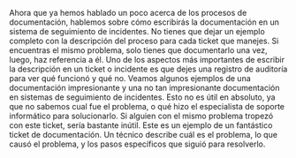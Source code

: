 Ahora que ya hemos hablado un poco
acerca de los procesos de documentación, hablemos sobre cómo escribirás la documentación
en un sistema de seguimiento de incidentes. No tienes que dejar un ejemplo
completo con la descripción del proceso para cada ticket que manejes. Si encuentras el mismo problema, solo
tienes que documentarlo una vez, luego, haz referencia a él. Uno de los aspectos más importantes
de escribir la descripción en un ticket o incidente es que dejes una registro de
auditoría para ver qué funcionó y qué no. Veamos algunos ejemplos de una documentación impresionante y una no tan impresionante documentación
en sistemas de seguimiento de incidentes. Esto no es útil en absoluto, ya que
no sabemos cual fue el problema, o qué hizo el especialista de soporte informático para solucionarlo. Si alguien con el mismo problema tropezó con este ticket, sería bastante inútil. Este es un ejemplo de un fantástico ticket de documentación. Un técnico describe cuál es el problema, lo que causó el problema, y los pasos específicos que siguió para resolverlo.